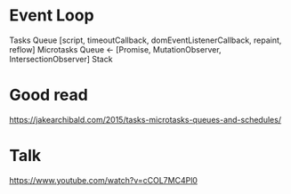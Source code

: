# Event Loop

Tasks Queue [script, timeoutCallback, domEventListenerCallback, repaint, reflow]
Microtasks Queue <- [Promise, MutationObserver, IntersectionObserver]
Stack

# Good read
https://jakearchibald.com/2015/tasks-microtasks-queues-and-schedules/

# Talk
https://www.youtube.com/watch?v=cCOL7MC4Pl0